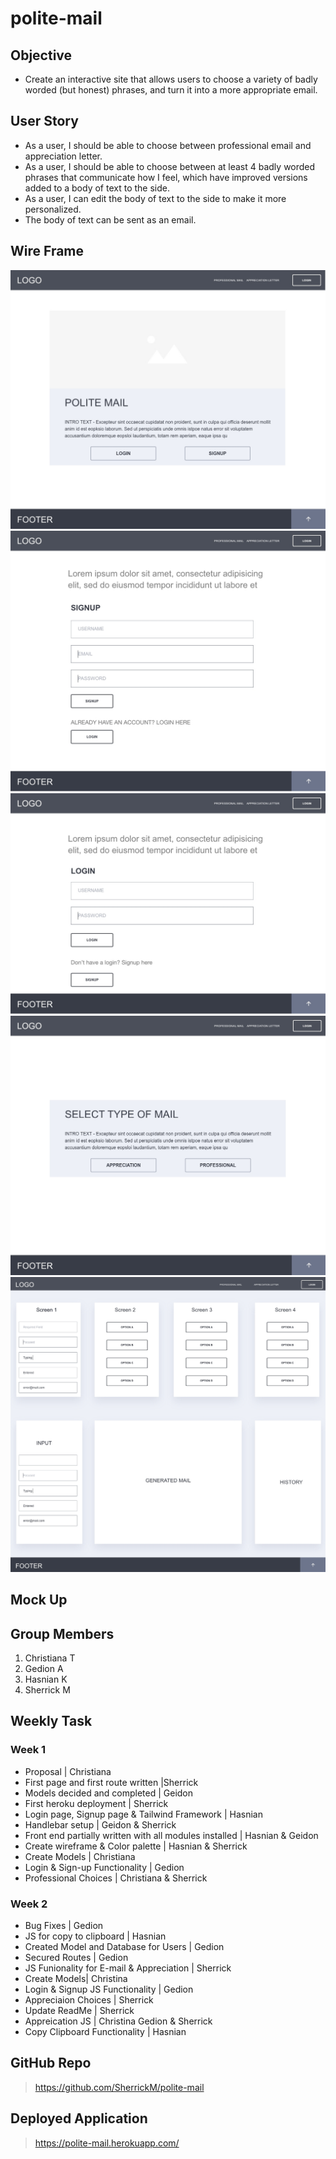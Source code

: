 # polite-mail

## Objective

- Create an interactive site that allows users to choose a variety of badly worded (but honest) phrases, and turn it into a more appropriate email.

## User Story

- As a user, I should be able to choose between professional email and appreciation letter.
- As a user, I should be able to choose between at least 4 badly worded phrases that communicate how I feel, which have improved versions added to a body of text to the side.
- As a user, I can edit the body of text to the side to make it more personalized.
- The body of text can be sent as an email.

## Wire Frame

![alt text](/public/images/HOMEPAGE-LANDING%20PAGE.jpg)
![alt text](/public/images/SIGNUP.jpg)
![alt text](/public/images/LOGIN.jpg)
![alt text](/public/images/MAIL%20SELECTION.jpg)
![alt text](/public/images/GENERATE.jpg)

## Mock Up

## Group Members

1. Christiana T
2. Gedion A
3. Hasnian K
4. Sherrick M

## Weekly Task

### Week 1

- Proposal | Christiana
- First page and first route written |Sherrick
- Models decided and completed | Geidon
- First heroku deployment | Sherrick
- Login page, Signup page & Tailwind Framework | Hasnian
- Handlebar setup | Geidon & Sherrick
- Front end partially written with all modules installed | Hasnian & Geidon
- Create wireframe & Color palette | Hasnian & Sherrick
- Create Models | Christiana
- Login & Sign-up Functionality | Gedion
- Professional Choices | Christiana & Sherrick

### Week 2

- Bug Fixes | Gedion
- JS for copy to clipboard | Hasnian
- Created Model and Database for Users | Gedion
- Secured Routes | Gedion
- JS Funionality for E-mail & Appreciation | Sherrick
- Create Models| Christina
- Login & Signup JS Functionality | Gedion
- Appreciaion Choices | Sherrick
- Update ReadMe | Sherrick
- Appreication JS | Christina Gedion & Sherrick
- Copy Clipboard Functionality | Hasnian

## GitHub Repo

> https://github.com/SherrickM/polite-mail

## Deployed Application

> https://polite-mail.herokuapp.com/
